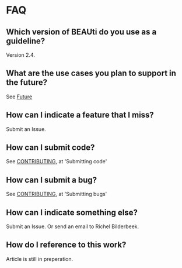 # FAQ

## Which version of BEAUti do you use as a guideline?

Version 2.4.

## What are the use cases you plan to support in the future?

See [Future](Future.md)

## How can I indicate a feature that I miss?

Submit an Issue.

## How can I submit code?

See [CONTRIBUTING](CONTRIBUTING.md), at 'Submitting code'

## How can I submit a bug?

See [CONTRIBUTING](CONTRIBUTING.md), at 'Submitting bugs' 

## How can I indicate something else?

Submit an Issue. Or send an email to Richel Bilderbeek.

## How do I reference to this work?

Article is still in preperation.
